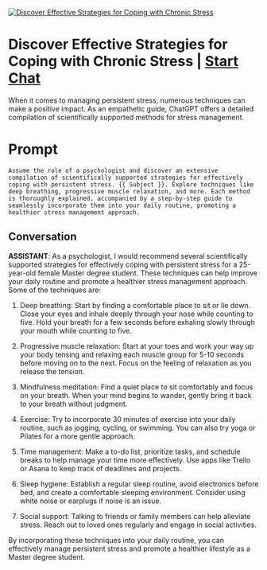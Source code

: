 
[![Discover Effective Strategies for Coping with Chronic Stress](https://flow-prompt-covers.s3.us-west-1.amazonaws.com/icon/vintage/vint_5.png)](https://gptcall.net/chat.html?data=%7B%22contact%22%3A%7B%22id%22%3A%22gaMhe4gkivS7DZObCiq1P%22%2C%22flow%22%3Atrue%7D%7D)
# Discover Effective Strategies for Coping with Chronic Stress | [Start Chat](https://gptcall.net/chat.html?data=%7B%22contact%22%3A%7B%22id%22%3A%22gaMhe4gkivS7DZObCiq1P%22%2C%22flow%22%3Atrue%7D%7D)
When it comes to managing persistent stress, numerous techniques can make a positive impact. As an empathetic guide, ChatGPT offers a detailed compilation of scientifically supported methods for stress management. 

# Prompt

```
Assume the role of a psychologist and discover an extensive compilation of scientifically supported strategies for effectively coping with persistent stress. {{ Subject }}. Explore techniques like deep breathing, progressive muscle relaxation, and more. Each method is thoroughly explained, accompanied by a step-by-step guide to seamlessly incorporate them into your daily routine, promoting a healthier stress management approach.
```

## Conversation

**ASSISTANT**: As a psychologist, I would recommend several scientifically supported strategies for effectively coping with persistent stress for a 25-year-old female Master degree student. These techniques can help improve your daily routine and promote a healthier stress management approach. Some of the techniques are:



1. Deep breathing: Start by finding a comfortable place to sit or lie down. Close your eyes and inhale deeply through your nose while counting to five. Hold your breath for a few seconds before exhaling slowly through your mouth while counting to five.



2. Progressive muscle relaxation: Start at your toes and work your way up your body tensing and relaxing each muscle group for 5-10 seconds before moving on to the next. Focus on the feeling of relaxation as you release the tension.



3. Mindfulness meditation: Find a quiet place to sit comfortably and focus on your breath. When your mind begins to wander, gently bring it back to your breath without judgment.



4. Exercise: Try to incorporate 30 minutes of exercise into your daily routine, such as jogging, cycling, or swimming. You can also try yoga or Pilates for a more gentle approach.



5. Time management: Make a to-do list, prioritize tasks, and schedule breaks to help manage your time more effectively. Use apps like Trello or Asana to keep track of deadlines and projects.



6. Sleep hygiene: Establish a regular sleep routine, avoid electronics before bed, and create a comfortable sleeping environment. Consider using white noise or earplugs if noise is an issue.



7. Social support: Talking to friends or family members can help alleviate stress. Reach out to loved ones regularly and engage in social activities.



By incorporating these techniques into your daily routine, you can effectively manage persistent stress and promote a healthier lifestyle as a Master degree student.


